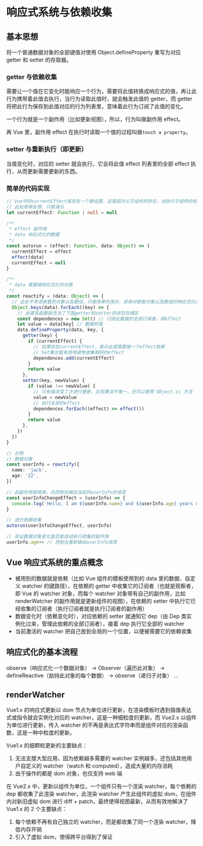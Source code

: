 # 响应式系统与依赖收集

## 基本思想

将一个普通数据对象的全部键值对使用 Object.defineProperty 重写为对应 getter 和 setter 的存取器。

### getter 与依赖收集

需要让一个值在它变化时能响应一个行为，需要将此值转换成响应式的值，再让此行为携带着此值去执行，当行为读取此值时，就会触发此值的 getter，而 getter 将把此行为保存到此值对应的行为列表里，意味着此行为订阅了此值的变化。

一个行为就是一个副作用（比如更新视图），所以，行为叫做副作用 effect。

再 Vue 里，副作用 effect 在执行时读取一个值的过程叫做`touch a property`。

### setter 与重新执行（即更新）

当值变化时，对应的 setter 就会执行，它会将此值 effect 列表里的全部 effect 执行，从而更新需要更新的东西。

### 简单的代码实现

```ts
// Vue中的currentEffect保存在一个数组里，这是因为父子组件的存在，当执行子组件的依赖收集时，将子组件的渲染函数入栈，子组件结束就将子组件的渲染函数出栈，继续回到父组件，此时依旧还能找到父组件当前的渲染函数（即currentEffect）
// 此处简单处理，只做演示
let currentEffect: Function | null = null

/**
 * effect 副作用
 * data 响应式化的数据
 */
const autorun = (effect: Function, data: Object) => {
  currentEffect = effect
  effect(data)
  currentEffect = null
}

/**
 * data 需要被响应式化的对象
 */
const reactify = (data: Object) => {
  // 此处不考虑嵌套的对象以及数组，只做简单的演示，具体对嵌套对象以及数组的响应式化和它们的边缘情况处理，参见我写的Rue框架的响应式化的代码（有详细的注释）
  Object.keys(data).forEach((key) => {
    // 此匿名函数就充当了下面getter和setter的闭包存储区
    const dependences = new Set() // 订阅此数据的全部订阅者，即effect
    let value = data[key] // 数据的值
    data.defineProperty(data, key, {
      getter(key) {
        if (currentEffect) {
          // 如果存在currentEffect，表示此值需要被一个effect依赖
          // Set集合能有效地避免收集相同的effect
          dependences.add(currentEffect)
        }
        return value
      },
      setter(key, newValue) {
        if (value !== newValue) {
          // 只有值改变了才进行更新，比较算法不唯一，还可以使用`Object.is`方法
          value = newValue
          // 执行全部的effect
          dependences.forEach((effect) => effect())
        }
        return value
      },
    })
  })
}

// 示例
// 数据对象
const userInfo = reactify({
  name: 'jack',
  age: '22',
})

// 此副作用很简单，向控制台输出当前的userInfo的信息
const userInfoChangeEffect = (userInfo) => {
  console.log(`Hello, I am ${userInfo.name} and ${userInfo.age} years old.`)
}

// 进行依赖收集
autorun(userInfoChangeEffect, userInfo)

// 验证数据对象变化是否能自动执行收集的副作用
userInfo.age++ // 控制台重新输出userInfo信息
```

## Vue 响应式系统的重点概念

- 被用到的数据就是依赖（比如 Vue 组件的模板使用到的 data 里的数据、自定义 watcher 的键路径），在依赖的 getter 中收集它的订阅者（也就是观察者，即 Vue 的 watcher 对象，而每个 watcher 对象带有自己的副作用，比如 renderWatcher 的副作用就是更新组件的视图），在依赖的 setter 中执行它已经收集的订阅者（执行订阅者就是执行订阅者的副作用）
- 数据变化时（依赖变化时），对应依赖的 setter 就通知它 dep（由 Dep 类实例化过来，管理此依赖的全部订阅者），接着 dep 执行它全部的 watcher
- 当前激活的 watcher 把自己放到全局的一个位置，以便被需要它的依赖收集

## 响应式化的基本流程

observe（响应式化一个数据对象） -> Observer（遍历此对象） -> defineReactive（劫持此对象的每个数据） -> observe（递归子对象） ...

## renderWatcher

Vue1.x 的响应式更新以 dom 节点为单位进行更新，在渲染模板时遇到插值表达式或指令就会实例化对应的 watcher，这是一种细粒度的更新，而 Vue2.x 以组件为单位进行更新，传入 watcher 的不再是表达式字符串而是组件对应的渲染函数，这是一种中粒度的更新。

Vue1.x 的细颗粒更新的主要缺点：

1. 无法支撑大型应用，因为依赖越多需要的 watcher 实例越多，还包括其他用户自定义的 watcher（watch 和 computed），造成大量的内存消耗
2. 由于操作的都是 dom 对象，也仅支持 web 端

在 Vue2.x 中，更新以组件为单位，一个组件只有一个渲染 watcher，每个依赖的 dep 都收集了此渲染 watcher，此渲染 watcher 产生此组件的虚拟 dom，在组件内对新旧虚拟 dom 进行 diff + patch，最终使得视图最新，从而有效地解决了 Vue1.x 的 2 个主要缺点：

1. 每个依赖不再有自己独立的 watcher，而是都收集了同一个渲染 watcher，降低内存开销
2. 引入了虚拟 dom，使得跨平台得到了保证
